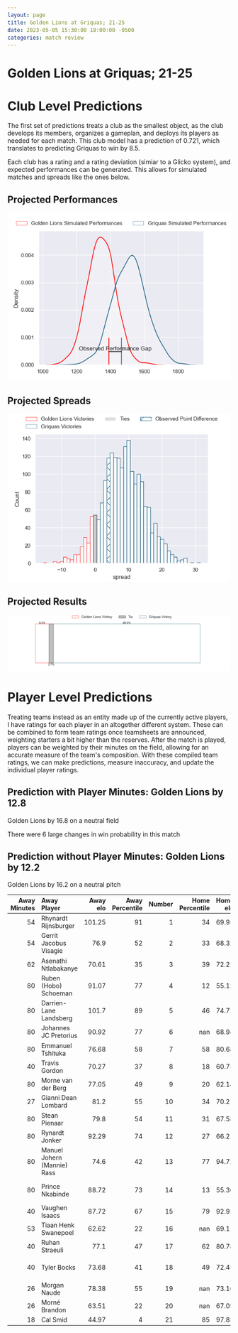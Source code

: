```yaml
---  
layout: page  
title: Golden Lions at Griquas; 21-25  
date: 2023-05-05 15:30:00 18:00:00 -0500  
categories: match review  
---
```

# Golden Lions at Griquas; 21-25

# Club Level Predictions


The first set of predictions treats a club as the smallest object, as the club develops its members, organizes a gameplan, and deploys its players as needed for each match. This club model has a prediction of 0.721, which translates to predicting Griquas to win by 8.5.

Each club has a rating and a rating deviation (simiar to a Glicko system), and expected performances can be generated. This allows for simulated matches and spreads like the ones below.
## Projected Performances


![Projected Performances](plots/performances_2023-05-05-Griquas-GoldenLions.png)
## Projected Spreads


![Projected Spreads](plots/spreads_2023-05-05-Griquas-GoldenLions.png)
## Projected Results


![Projected Results](plots/resultbar_2023-05-05-Griquas-GoldenLions.png)
# Player Level Predictions


Treating teams instead as an entity made up of the currently active players, I have ratings for each player in an altogether different system. These can be combined to form team ratings once teamsheets are announced, weighting starters a bit higher than the reserves. After the match is played, players can be weighted by their minutes on the field, allowing for an accurate measure of the team's composition. With these compiled team ratings, we can make predictions, measure inaccuracy, and update the individual player ratings.
## Prediction with Player Minutes: Golden Lions by 12.8


Golden Lions by 16.8 on a neutral field

There were 6 large changes in win probability in this match
## Prediction without Player Minutes: Golden Lions by 12.2


Golden Lions by 16.2 on a neutral pitch



|   Away Minutes | Away Player                 |   Away elo |   Away Percentile |   Number |   Home Percentile |   Home elo | Home Player                |   Home Minutes |
|---------------:|:----------------------------|-----------:|------------------:|---------:|------------------:|-----------:|:---------------------------|---------------:|
|             54 | Rhynardt Rijnsburger        |     101.25 |                91 |        1 |                34 |      69.95 | Cebolenkosi Dlamini        |             59 |
|             54 | Gerrit Jacobus Visagie      |      76.9  |                52 |        2 |                33 |      68.32 | Janco Uys                  |             59 |
|             62 | Asenathi Ntlabakanye        |      70.61 |                35 |        3 |                39 |      72.22 | Janu Botha                 |             59 |
|             80 | Ruben (Hobo) Schoeman       |      91.07 |                77 |        4 |                12 |      55.12 | Derrick Pretorius          |             80 |
|             80 | Darrien-Lane Landsberg      |     101.7  |                89 |        5 |                46 |      74.72 | Albert Liebenberg          |             59 |
|             80 | Johannes JC Pretorius       |      90.92 |                77 |        6 |               nan |      68.94 | Thabo Ndimande             |             80 |
|             80 | Emmanuel Tshituka           |      76.68 |                58 |        7 |                58 |      80.68 | Hanru Sirgel               |             63 |
|             40 | Travis Gordon               |      70.27 |                37 |        8 |                18 |      60.75 | Carl Els                   |             80 |
|             80 | Morne van der Berg          |      77.05 |                49 |        9 |                20 |      62.14 | Johan Mulder               |             80 |
|             27 | Gianni Dean Lombard         |      81.2  |                55 |       10 |                34 |      70.21 | Lubabalo Dobela            |             80 |
|             80 | Stean Pienaar               |      79.8  |                54 |       11 |                31 |      67.58 | Sakoyisa Makata            |             80 |
|             80 | Rynardt Jonker              |      92.29 |                74 |       12 |                27 |      66.21 | Tertius Kruger             |             80 |
|             80 | Manuel Johern (Mannie) Rass |      74.6  |                42 |       13 |                77 |      94.72 | Jay Cee Nel                |             59 |
|             80 | Prince Nkabinde             |      88.72 |                73 |       14 |                13 |      55.36 | Rosco Shane Specman        |             80 |
|             40 | Vaughen Isaacs              |      87.72 |                67 |       15 |                79 |      92.92 | Ashlon Davids              |             80 |
|             53 | Tiaan Henk Swanepoel        |      62.62 |                22 |       16 |               nan |      69.11 | Justin Forwood             |             21 |
|             40 | Ruhan Straeuli              |      77.1  |                47 |       17 |                62 |      80.78 | Edward Davids              |             21 |
|             40 | Tyler Bocks                 |      73.68 |                41 |       18 |                49 |      72.45 | George Alexander Whitehead |             21 |
|             26 | Morgan Naude                |      78.38 |                55 |       19 |               nan |      73.16 | Sean Swart                 |             21 |
|             26 | Morné Brandon               |      63.51 |                22 |       20 |               nan |      67.09 | Dylan Sjoblom              |             21 |
|             18 | Cal Smid                    |      44.97 |                 4 |       21 |                85 |      97.83 | Niel Otto                  |             17 |

